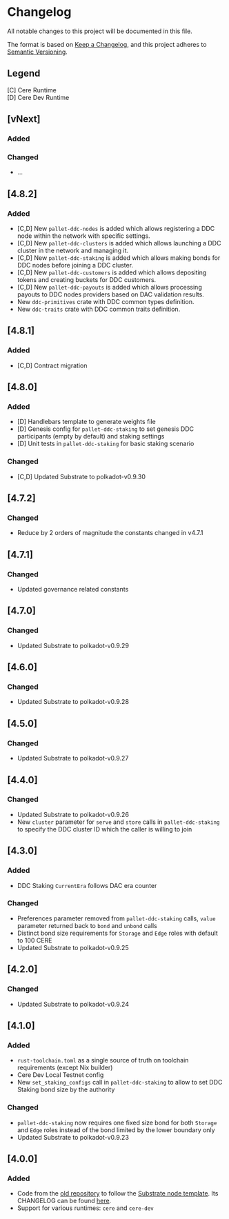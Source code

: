 # Changelog

All notable changes to this project will be documented in this file.

The format is based on [Keep a Changelog](https://keepachangelog.com/en/1.0.0/),
and this project adheres to [Semantic Versioning](https://semver.org/spec/v2.0.0.html).

## Legend

[C] Cere Runtime  
[D] Cere Dev Runtime

## [vNext]

### Added

### Changed

- ...

## [4.8.2]

### Added

- [C,D] New `pallet-ddc-nodes` is added which allows registering a DDC node within the network with specific settings.
- [C,D] New `pallet-ddc-clusters` is added which allows launching a DDC cluster in the network and managing it.
- [C,D] New `pallet-ddc-staking` is added which allows making bonds for DDC nodes before joining a DDC cluster.
- [C,D] New `pallet-ddc-customers` is added which allows depositing tokens and creating buckets for DDC customers.
- [C,D] New `pallet-ddc-payouts` is added which allows processing payouts to DDC nodes providers based on DAC validation results.
- New `ddc-primitives` crate with DDC common types definition.
- New `ddc-traits` crate with DDC common traits definition.

## [4.8.1]

### Added

- [C,D] Contract migration

## [4.8.0]

### Added

- [D] Handlebars template to generate weights file
- [D] Genesis config for `pallet-ddc-staking` to set genesis DDC participants (empty by default) and staking settings
- [D] Unit tests in `pallet-ddc-staking` for basic staking scenario

### Changed

- [C,D] Updated Substrate to polkadot-v0.9.30

## [4.7.2]

### Changed

- Reduce by 2 orders of magnitude the constants changed in v4.7.1

## [4.7.1]

### Changed
- Updated governance related constants

## [4.7.0]

### Changed

- Updated Substrate to polkadot-v0.9.29

## [4.6.0]

### Changed

- Updated Substrate to polkadot-v0.9.28

## [4.5.0]

### Changed

- Updated Substrate to polkadot-v0.9.27

## [4.4.0]

### Changed

- Updated Substrate to polkadot-v0.9.26
- New `cluster` parameter for `serve` and `store` calls in `pallet-ddc-staking` to specify the DDC cluster ID which the caller is willing to join

## [4.3.0]

### Added

- DDC Staking `CurrentEra` follows DAC era counter

### Changed

- Preferences parameter removed from `pallet-ddc-staking` calls, `value` parameter returned back to `bond` and `unbond` calls
- Distinct bond size requirements for `Storage` and `Edge` roles with default to 100 CERE
- Updated Substrate to polkadot-v0.9.25

## [4.2.0]

### Changed

- Updated Substrate to polkadot-v0.9.24

## [4.1.0]

### Added

- `rust-toolchain.toml` as a single source of truth on toolchain requirements (except Nix builder)
- Cere Dev Local Testnet config
- New `set_staking_configs` call in `pallet-ddc-staking` to allow to set DDC Staking bond size by the authority

### Changed

- `pallet-ddc-staking` now requires one fixed size bond for both `Storage` and `Edge` roles instead of the bond limited by the lower boundary only
- Updated Substrate to polkadot-v0.9.23

## [4.0.0]

### Added

- Code from the [old repository](https://github.com/Cerebellum-Network/pos-network-node) to follow the [Substrate node template](https://github.com/substrate-developer-hub/substrate-node-template). Its CHANGELOG can be found [here](https://github.com/Cerebellum-Network/pos-network-node/blob/master-cere/CHANGELOG.md).
- Support for various runtimes: `cere` and `cere-dev`

